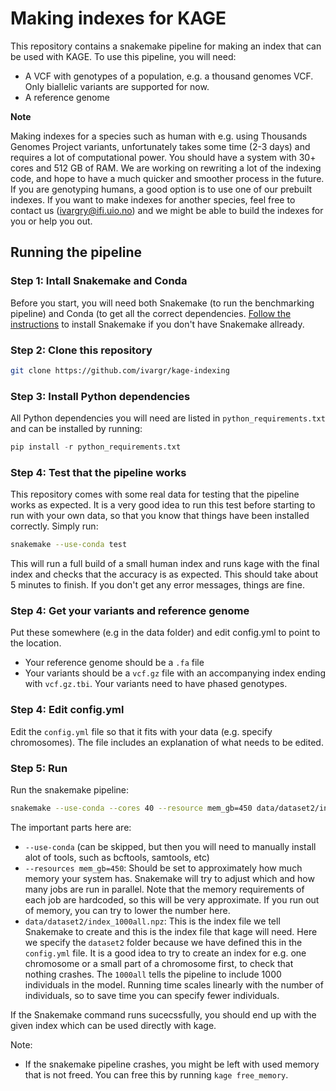 
# Making indexes for KAGE

This repository contains a snakemake pipeline for making an index that can be used with KAGE. To use this pipeline, you will need:
    
* A VCF with genotypes of a population, e.g. a thousand genomes VCF. Only biallelic variants are supported for now.
* A reference genome

**Note**

Making indexes for a species such as human with e.g. using Thousands Genomes Project variants, unfortunately takes some time (2-3 days) and requires a lot of computational power. You should have a system with 30+ cores and 512 GB of RAM. We are working on rewriting a lot of the indexing code, and hope to have a much quicker and smoother process in the future. If you are genotyping humans, a good option is to use one of our prebuilt indexes. If you want to make indexes for another species, feel free to contact us (ivargry@ifi.uio.no) and we might be able to build the indexes for you or help you out.

## Running the pipeline

### Step 1: Intall Snakemake and Conda
Before you start, you will need both Snakemake (to run the benchmarking pipeline) and Conda (to get all the correct dependencies. [Follow the instructions](https://snakemake.readthedocs.io/en/stable/getting_started/installation.html) to install Snakemake if you don't have Snakemake allready.

### Step 2: Clone this repository
```bash
git clone https://github.com/ivargr/kage-indexing
```

### Step 3: Install Python dependencies

All Python dependencies you will need are listed in `python_requirements.txt` and can be installed by running:

```python
pip install -r python_requirements.txt
```

### Step 4: Test that the pipeline works

This repository comes with some real data for testing that the pipeline works as expected. It is a very good idea to run this test before starting to run with your own data, so that you know that things have been installed correctly. Simply run:

```bash
snakemake --use-conda test
```

This will run a full build of a small human index and runs kage with the final index and checks that the accuracy is as expected. This should take about 5 minutes to finish. If you don't get any error messages, things are fine.


### Step 4: Get your variants and reference genome

Put these somewhere (e.g in the data folder) and edit config.yml to point to the location.

* Your reference genome should be a `.fa` file
* Your variants should be a `vcf.gz` file with an accompanying index ending with `vcf.gz.tbi`. Your variants need to have phased genotypes.


### Step 4: Edit config.yml

Edit the `config.yml` file so that it fits with your data (e.g. specify chromosomes). The file includes an explanation of what needs to be edited.


### Step 5: Run

Run the snakemake pipeline:

```bash
snakemake --use-conda --cores 40 --resource mem_gb=450 data/dataset2/index_1000all.npz
```

The important parts here are:

* `--use-conda` (can be skipped, but then you will need to manually install alot of tools, such as bcftools, samtools, etc)
* `--resources mem_gb=450`: Should be set to approximately how much memory your system has. Snakemake will try to adjust which and how many jobs are run in parallel. Note that the memory requirements of each job are hardcoded, so this will be very approximate. If you run out of memory, you can try to lower the number here.
* `data/dataset2/index_1000all.npz`: This is the index file we tell Snakemake to create and this is the index file that kage will need. Here we specify the `dataset2` folder because we have defined this in the `config.yml` file. It is a good idea to try to create an index for e.g. one chromosome or a small part of a chromosome first, to check that nothing crashes. The `1000all` tells the pipeline to include 1000 individuals in the model. Running time scales linearly with the number of individuals, so to save time you can specify fewer individuals.

If the Snakemake command runs sucecssfully, you should end up with the given index which can be used directly with kage.


Note:

* If the snakemake pipeline crashes, you might be left with used memory that is not freed. You can free this by running `kage free_memory`.